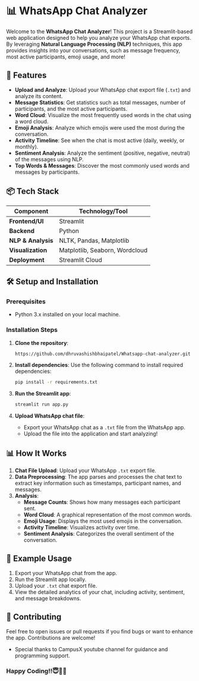 # 📊 WhatsApp Chat Analyzer

Welcome to the **WhatsApp Chat Analyzer**! This project is a Streamlit-based web application designed to help you analyze your WhatsApp chat exports. By leveraging **Natural Language Processing (NLP)** techniques, this app provides insights into your conversations, such as message frequency, most active participants, emoji usage, and more!

## 🚀 Features

- **Upload and Analyze**: Upload your WhatsApp chat export file (`.txt`) and analyze its content.
- **Message Statistics**: Get statistics such as total messages, number of participants, and the most active participants.
- **Word Cloud**: Visualize the most frequently used words in the chat using a word cloud.
- **Emoji Analysis**: Analyze which emojis were used the most during the conversation.
- **Activity Timeline**: See when the chat is most active (daily, weekly, or monthly).
- **Sentiment Analysis**: Analyze the sentiment (positive, negative, neutral) of the messages using NLP.
- **Top Words & Messages**: Discover the most commonly used words and messages by participants.

## 📦 Tech Stack

| Component              | Technology/Tool          |
|------------------------|--------------------------|
| **Frontend/UI**         | Streamlit                |
| **Backend**             | Python                   |
| **NLP & Analysis**      | NLTK, Pandas, Matplotlib  |
| **Visualization**       | Matplotlib, Seaborn, Wordcloud |
| **Deployment**          | Streamlit Cloud           |

## 🛠️ Setup and Installation

### Prerequisites
- Python 3.x installed on your local machine.

### Installation Steps

1. **Clone the repository**:
   ```bash
   https://github.com/dhruvashishbhaipatel/Whatsapp-chat-analyzer.git
   ```

2. **Install dependencies**:
   Use the following command to install required dependencies:
   ```bash
   pip install -r requirements.txt
   ```

3. **Run the Streamlit app**:
   ```bash
   streamlit run app.py
   ```

4. **Upload WhatsApp chat file**:
   - Export your WhatsApp chat as a `.txt` file from the WhatsApp app.
   - Upload the file into the application and start analyzing!

## 📊 How It Works

1. **Chat File Upload**: Upload your WhatsApp `.txt` export file.
2. **Data Preprocessing**: The app parses and processes the chat text to extract key information such as timestamps, participant names, and messages.
3. **Analysis**:
   - **Message Counts**: Shows how many messages each participant sent.
   - **Word Cloud**: A graphical representation of the most common words.
   - **Emoji Usage**: Displays the most used emojis in the conversation.
   - **Activity Timeline**: Visualizes activity over time.
   - **Sentiment Analysis**: Categorizes the overall sentiment of the conversation.

## 📝 Example Usage

1. Export your WhatsApp chat from the app.
2. Run the Streamlit app locally.
3. Upload your `.txt` chat export file.
4. View the detailed analytics of your chat, including activity, sentiment, and message breakdowns.

## 🌟 Contributing

Feel free to open issues or pull requests if you find bugs or want to enhance the app. Contributions are welcome!




- Special thanks to CampusX youtube channel for guidance and programming support.

### Happy Coding!!😇✌🏻
